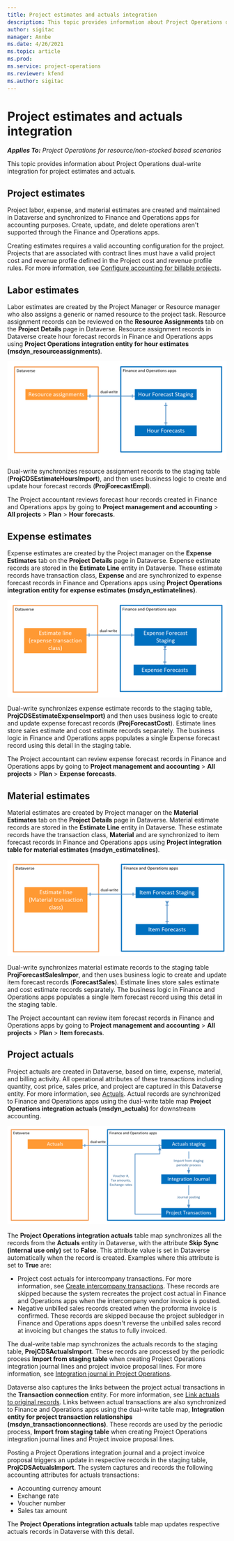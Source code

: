 ```yaml
---
title: Project estimates and actuals integration
description: This topic provides information about Project Operations dual-write integration for project estimates and actuals.
author: sigitac
manager: Annbe
ms.date: 4/26/2021
ms.topic: article
ms.prod:
ms.service: project-operations
ms.reviewer: kfend 
ms.author: sigitac
---
```


# Project estimates and actuals integration

_**Applies To:** Project Operations for resource/non-stocked based scenarios_

This topic provides information about Project Operations dual-write integration for project estimates and actuals.

## Project estimates

Project labor, expense, and material estimates are created and maintained in Dataverse and synchronized to Finance and Operations apps for accounting purposes. Create, update, and delete operations aren't supported through the Finance and Operations apps.

Creating estimates requires a valid accounting configuration for the project. Projects that are associated with contract lines must have a valid project cost and revenue profile defined in the Project cost and revenue profile rules. For more information, see [Configure accounting for billable projects](../project-accounting/configure-accounting-billable-projects.md#configure-project-cost-and-revenue-profile-rules).

## Labor estimates

Labor estimates are created by the Project Manager or Resource manager who also assigns a generic or named resource to the project task. Resource assignment records can be reviewed on the **Resource Assignments** tab on the **Project Details** page in Dataverse. Resource assignment records in Dataverse create hour forecast records in Finance and Operations apps using **Project Operations integration entity for hour estimates (msdyn\_resourceassignments)**.

   ![Labor estimates integration](./Media/DW4LaborEstimates.png)

Dual-write synchronizes resource assignment records to the staging table (**ProjCDSEstimateHoursImport**), and then uses business logic to create and update hour forecast records (**ProjForecastEmpl**).

The Project accountant reviews forecast hour records created in Finance and Operations apps by going to **Project management and accounting** > **All projects** > **Plan** > **Hour forecasts**.

## Expense estimates

Expense estimates are created by the Project manager on the **Expense Estimates** tab on the **Project Details** page in Dataverse. Expense estimate records are stored in the **Estimate Line** entity in Dataverse. These estimate records have transaction class, **Expense** and are synchronized to expense forecast records in Finance and Operations apps using **Project Operations integration entity for expense estimates (msdyn\_estimatelines)**.

   ![Expense estimates integration](./Media/DW4ExpenseEstimates.png)

Dual-write synchronizes expense estimate records to the staging table, **ProjCDSEstimateExpenseImport)** and then uses business logic to create and update expense forecast records (**ProjForecastCost**). Estimate lines store sales estimate and cost estimate records separately. The business logic in Finance and Operations apps populates a single Expense forecast record using this detail in the staging table.

The Project accountant can review expense forecast records in Finance and Operations apps by going to **Project management and accounting** > **All projects** > **Plan** > **Expense forecasts**.

## Material estimates

Material estimates are created by Project manager on the **Material Estimates** tab on the **Project Details** page in Dataverse. Material estimate records are stored in the **Estimate Line** entity in Dataverse. These estimate records have the transaction class, **Material** and are synchronized to item forecast records in Finance and Operations apps using **Project integration table for material estimates (msdyn\_estimatelines)**.

   ![Material estimates integration](./Media/DW4MaterialEstimates.png)

Dual-write synchronizes material estimate records to the staging table **ProjForecastSalesImpor**, and then uses business logic to create and update item forecast records (**ForecastSales**). Estimate lines store sales estimate and cost estimate records separately. The business logic in Finance and Operations apps populates a single Item forecast record using this detail in the staging table.

The Project accountant can review item forecast records in Finance and Operations apps by going to **Project management and accounting** > **All projects** > **Plan** > **Item forecasts**.

## Project actuals

Project actuals are created in Dataverse, based on time, expense, material, and billing activity. All operational attributes of these transactions including quantity, cost price, sales price, and project are captured in this Dataverse entity. For more information, see [Actuals](../actuals/actuals-overview.md). Actual records are synchronized to Finance and Operations apps using the dual-write table map **Project Operations integration actuals (msdyn\_actuals)** for downstream accounting.

   ![Actuals integration](./Media/DW4Actuals.png)

The **Project Operations integration actuals** table map synchronizes all the records from the **Actuals** entity in Dataverse, with the attribute **Skip Sync (internal use only)** set to **False**. This attribute value is set in Dataverse automatically when the record is created. Examples where this attribute is set to **True** are:

  - Project cost actuals for intercompany transactions. For more information, see [Create intercompany transactions](../project-accounting/create-intercompany-transactions.md). These records are skipped because the system recreates the project cost actual in Finance and Operations apps when the intercompany vendor invoice is posted.
  - Negative unbilled sales records created when the proforma invoice is confirmed. These records are skipped because the project subledger in Finance and Operations apps doesn't reverse the unbilled sales record at invoicing but changes the status to fully invoiced.

The dual-write table map synchronizes the actuals records to the staging table, **ProjCDSActualsImport**. These records are processed by the periodic process **Import from staging table** when creating Project Operations integration journal lines and project invoice proposal lines. For more information, see [Integration journal in Project Operations](../project-accounting/project-operations-integration-journal.md).

Dataverse also captures the links between the project actual transactions in the **Transaction connection** entity. For more information, see [Link actuals to original records](../actuals/linkingactuals.md). Links between actual transactions are also synchronized to Finance and Operations apps using the dual-write table map, **Integration entity for project transaction relationships (msdyn\_transactionconnections)**. These records are used by the periodic process, **Import from staging table** when creating Project Operations integration journal lines and Project invoice proposal lines.

Posting a Project Operations integration journal and a project invoice proposal triggers an update in respective records in the staging table, **ProjCDSActualsImport**. The system captures and records the following accounting attributes for actuals transactions:

- Accounting currency amount
- Exchange rate
- Voucher number
- Sales tax amount

The **Project Operations integration actuals** table map updates respective actuals records in Dataverse with this detail.
